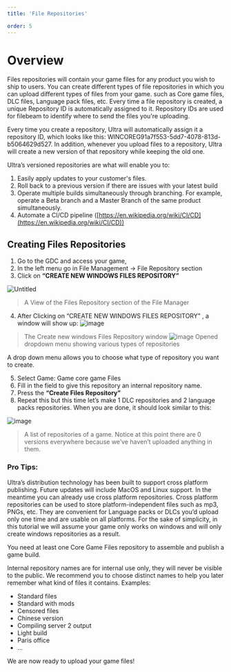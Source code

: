 ```yaml
---
title: 'File Repositories'

order: 5
---
```


# Overview

Files repositories will contain your game files for any product you wish to ship to users. You can create different types of file repositories in which you can upload different types of files from your game. such as Core game files, DLC files, Language pack files, etc. Every time a file repository is created, a unique Repository ID is automatically assigned to it. Repository IDs are used for filebeam to identify where to send the files you're uploading.

Every time you create a repository, Ultra will automatically assign it a repository ID, which looks like this: WINCOREG91a7f553-5dd7-4078-813d-b5064629d527. In addition, whenever you upload files to a repository, Ultra will create a new version of that repository while keeping the old one.

Ultra’s versioned repositories are what will enable you to:

1.  Easily apply updates to your customer's files.
2.  Roll back to a previous version if there are issues with your latest build
3.  Operate multiple builds simultaneously through branching. For example, operate a Beta branch and a Master Branch of the same product simultaneously.
4.  Automate a CI/CD pipeline ([https://en.wikipedia.org/wiki/CI/CD](https://en.wikipedia.org/wiki/CI/CD))

## Creating Files Repositories

1.  Go to the GDC and access your game,
2.  In the left menu go in File Management → File Repository section
3.  Click on **“CREATE NEW WINDOWS FILES REPOSITORY”**

![Untitled](https://github.com/Tomas-Cucit/docs-blockchain/assets/140004349/426f0c53-9c76-4fa2-9025-b79acf2c2b4e)
> A View of the Files Repository section of the File Manager

4.  After Clicking on “CREATE NEW WINDOWS FILES REPOSITORY” , a window will show up:
![image](https://github.com/Tomas-Cucit/docs-blockchain/assets/140004349/ad2adf2c-41dd-4ef8-a02f-21933490b7ac)
> The Create new windows Files Repository window
![image](https://github.com/Tomas-Cucit/docs-blockchain/assets/140004349/e6529d5d-a3aa-4b2e-bebf-abc63365f123)
> Opened dropdown menu showing various types of repositories

A drop down menu allows you to choose what type of repository you want to create.

5.  Select Game: Game core game Files
6.  Fill in the field to give this repository an internal repository name.
7.  Press the **“Create Files Repository”**
8.  Repeat this but this time let’s make 1 DLC repositories and 2 language packs repositories. When you are done, it should look similar to this:

![image](https://github.com/Tomas-Cucit/docs-blockchain/assets/140004349/6f381b09-63d0-4316-841a-a2260d69eaca)
> A list of repositories of a game. Notice at this point there are 0 versions everywhere because we’ve haven’t uploaded anything in them.

### Pro Tips:

Ultra’s distribution technology has been built to support cross platform publishing. Future updates will include MacOS and Linux support. In the meantime you can already use cross platform repositories. Cross platform repositories can be used to store platform-independent files such as mp3, PNGs, etc. They are convenient for Language packs or DLCs you’d upload only one time and are usable on all platforms. For the sake of simplicity, in this tutorial we will assume your game only works on windows and will only create windows repositories as a result.

You need at least one Core Game Files repository to assemble and publish a game build.

Internal repository names are for internal use only, they will never be visible to the public. We recommend you to choose distinct names to help you later remember what kind of files it contains. Examples:
-   Standard files
-   Standard with mods
-   Censored files
-   Chinese version
-   Compiling server 2 output
-   Light build
-   Paris office
-   ...

We are now ready to upload your game files!
